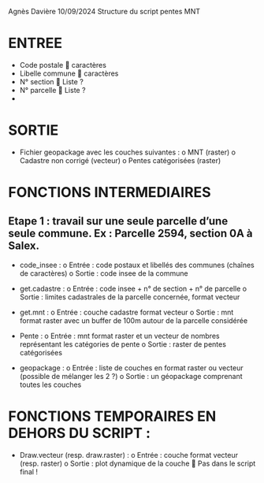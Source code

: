Agnès Davière 10/09/2024
Structure du script pentes MNT
# ENTREE
-	Code postale   caractères
-	Libelle commune  caractères
-	N° section  Liste ?
-	N° parcelle  Liste ?
-	
# SORTIE
-	Fichier geopackage avec les couches suivantes :
o	MNT (raster)
o	Cadastre non corrigé (vecteur)
o	Pentes catégorisées (raster)

# FONCTIONS INTERMEDIAIRES
## Etape 1 : travail sur une seule parcelle d’une seule commune. Ex : Parcelle 2594, section 0A à Salex. 
-	code_insee :
o	Entrée : code postaux et libellés des communes (chaînes de caractères)
o	Sortie : code insee de la commune

-	get.cadastre :
o	Entrée : code insee + n° de section + n° de parcelle
o	Sortie : limites cadastrales de la parcelle concernée, format vecteur

-	get.mnt :
o	Entrée : couche cadastre format vecteur
o	Sortie : mnt format raster avec un buffer de 100m autour de la parcelle considérée
-	Pente :
o	Entrée : mnt format raster et un vecteur de nombres représentant les catégories de pente
o	Sortie : raster de pentes catégorisées

-	geopackage :
o	Entrée : liste de couches en format raster ou vecteur (possible de mélanger les 2 ?)
o	Sortie : un géopackage comprenant toutes les couches 

# FONCTIONS TEMPORAIRES EN DEHORS DU SCRIPT :
-	Draw.vecteur (resp. draw.raster) :
o	Entrée : couche format vecteur (resp. raster)
o	Sortie : plot dynamique de la couche
	Pas dans le script final !


